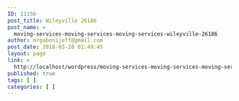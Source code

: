 ```yaml
---
ID: 11156
post_title: Wileyville 26186
post_name: >
  moving-services-moving-services-moving-services-wileyville-26186
author: mrgabonijeff@gmail.com
post_date: 2018-03-28 01:49:45
layout: page
link: >
  http://localhost/wordpress/moving-services-moving-services-moving-services-wileyville-26186/
published: true
tags: [ ]
categories: [ ]
---
```

